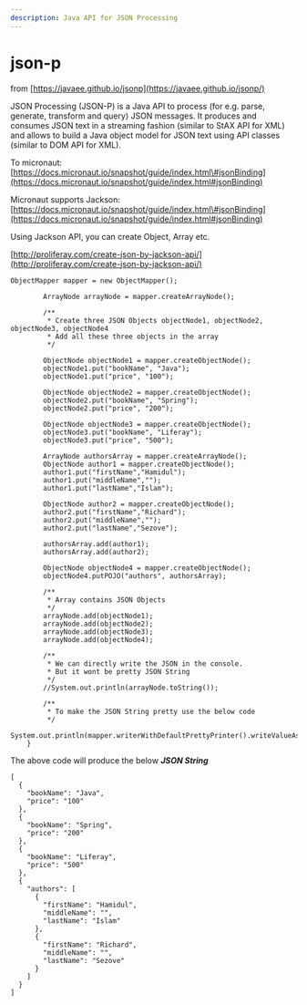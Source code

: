```yaml
---
description: Java API for JSON Processing
---
```


# json-p

from [https://javaee.github.io/jsonp](https://javaee.github.io/jsonp/)

JSON Processing \(JSON-P\) is a Java API to process \(for e.g. parse, generate, transform and query\) JSON messages. It produces and consumes JSON text in a streaming fashion \(similar to StAX API for XML\) and allows to build a Java object model for JSON text using API classes \(similar to DOM API for XML\).

To micronaut:[https://docs.micronaut.io/snapshot/guide/index.html\#jsonBinding](https://docs.micronaut.io/snapshot/guide/index.html#jsonBinding)

Micronaut supports Jackson:  
[https://docs.micronaut.io/snapshot/guide/index.html\#jsonBinding](https://docs.micronaut.io/snapshot/guide/index.html#jsonBinding)

Using Jackson API, you can create Object, Array etc.

[http://proliferay.com/create-json-by-jackson-api/](http://proliferay.com/create-json-by-jackson-api/)

```text
ObjectMapper mapper = new ObjectMapper();
 
        ArrayNode arrayNode = mapper.createArrayNode();
 
        /**
         * Create three JSON Objects objectNode1, objectNode2, objectNode3, objectNode4
         * Add all these three objects in the array
         */
 
        ObjectNode objectNode1 = mapper.createObjectNode();
        objectNode1.put("bookName", "Java");
        objectNode1.put("price", "100");
 
        ObjectNode objectNode2 = mapper.createObjectNode();
        objectNode2.put("bookName", "Spring");
        objectNode2.put("price", "200");
 
        ObjectNode objectNode3 = mapper.createObjectNode();
        objectNode3.put("bookName", "Liferay");
        objectNode3.put("price", "500");
 
        ArrayNode authorsArray = mapper.createArrayNode();
        ObjectNode author1 = mapper.createObjectNode();
        author1.put("firstName","Hamidul");
        author1.put("middleName","");
        author1.put("lastName","Islam");
 
        ObjectNode author2 = mapper.createObjectNode();
        author2.put("firstName","Richard");
        author2.put("middleName","");
        author2.put("lastName","Sezove");
 
        authorsArray.add(author1);
        authorsArray.add(author2);
 
        ObjectNode objectNode4 = mapper.createObjectNode();
        objectNode4.putPOJO("authors", authorsArray);
 
        /**
         * Array contains JSON Objects
         */
        arrayNode.add(objectNode1);
        arrayNode.add(objectNode2);
        arrayNode.add(objectNode3);
        arrayNode.add(objectNode4);
 
        /**
         * We can directly write the JSON in the console.
         * But it wont be pretty JSON String
         */
        //System.out.println(arrayNode.toString());
 
        /**
         * To make the JSON String pretty use the below code
         */
        System.out.println(mapper.writerWithDefaultPrettyPrinter().writeValueAsString(arrayNode)); 
    }
```

The above code will produce the below _**JSON String**_  


```text
[
  {
    "bookName": "Java",
    "price": "100"
  },
  {
    "bookName": "Spring",
    "price": "200"
  },
  {
    "bookName": "Liferay",
    "price": "500"
  },
  {
    "authors": [
      {
        "firstName": "Hamidul",
        "middleName": "",
        "lastName": "Islam"
      },
      {
        "firstName": "Richard",
        "middleName": "",
        "lastName": "Sezove"
      }
    ]
  }
]
```



